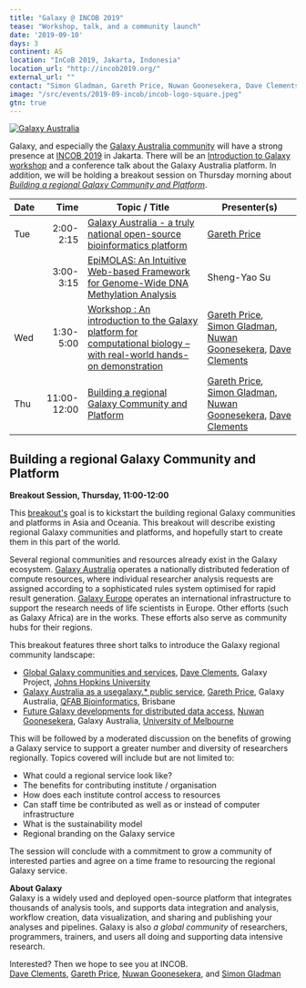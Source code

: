 ```yaml
---
title: "Galaxy @ INCOB 2019" 
tease: "Workshop, talk, and a community launch"
date: '2019-09-10'
days: 3
continent: AS
location: "InCoB 2019, Jakarta, Indonesia"
location_url: "http://incob2019.org/"
external_url: ""
contact: "Simon Gladman, Gareth Price, Nuwan Goonesekera, Dave Clements"
image: "/src/events/2019-09-incob/incob-logo-square.jpeg"
gtn: true
---
```


[<img class="float-left" style="max-width: 10rem" src="/src/images/logos/GalaxyAustralia.png" alt="Galaxy Australia" />](https://www.embl-abr.org.au/galaxyaustralia/)

Galaxy, and especially the [Galaxy Australia community](https://www.embl-abr.org.au/galaxyaustralia/) will have a strong presence at [INCOB 2019](http://incob2019.org/) in Jakarta.  There will be an [Introduction to Galaxy workshop](http://incob2019.org/workshop2/) and a conference talk about the Galaxy Australia platform.  In addition, we will be holding a breakout session on Thursday morning about *[Building a regional Galaxy Community and Platform](http://incob2019.org/breakout-session/)*.

| Date | Time | Topic / Title | Presenter(s) |
| ---- | ---: | --- | --- |
| Tue | 2:00-2:15 | [Galaxy Australia - a truly national open-source bioinformatics platform](https://depot.galaxyproject.org/hub/attachments/events/2019-09-incob/galaxy-australia-open.pdf) | [Gareth Price](https://qfab.org/team-member/dr-gareth-price) |
| | 3:00-3:15 | [EpiMOLAS: An Intuitive Web-based Framework for Genome-Wide DNA Methylation Analysis](https://www.slideshare.net/daniel0523/epimolas-an-intuitive-webbased-framework-for-genomewide-dna-methylation-analysis) | Sheng-Yao Su |
| Wed | 1:30-5:00 | [Workshop : An introduction to the Galaxy platform for computational biology – with real-world hands-on demonstration](http://bit.ly/galaxyincob19) | [Gareth Price](https://qfab.org/team-member/dr-gareth-price), [Simon Gladman](https://galaxyproject.org/blog/2018-12-cotm-simon-gladman/), [Nuwan Goonesekera](https://www.melbournebioinformatics.org.au/people/nuwan-goonasekera/), [Dave Clements](/people/dave-clements/) |
| Thu | 11:00-12:00 | [Building a regional Galaxy Community and Platform](#building-a-regional-galaxy-community-and-platform) | [Gareth Price](https://qfab.org/team-member/dr-gareth-price), [Simon Gladman](https://galaxyproject.org/blog/2018-12-cotm-simon-gladman/), [Nuwan Goonesekera](https://www.melbournebioinformatics.org.au/people/nuwan-goonasekera/), [Dave Clements](/people/dave-clements/) |

## Building a regional Galaxy Community and Platform

**Breakout Session, Thursday, 11:00-12:00**

This [breakout's](http://incob2019.org/breakout-session/) goal is to kickstart the building regional Galaxy communities and platforms in Asia and Oceania.  This breakout will describe existing regional Galaxy communities and platforms, and hopefully start to create them in this part of the world.

Several regional communities and resources already exist in the Galaxy ecosystem. [Galaxy Australia](https://usegalaxy.org,au/) operates a nationally distributed federation of compute resources, where individual researcher analysis requests are assigned according to a sophisticated rules system optimised for rapid result generation.  [Galaxy Europe](https://galaxyproject.eu/) operates an international infrastructure to support the research needs of life scientists in Europe.  Other efforts (such as Galaxy Africa) are in the works.  These efforts also serve as community hubs for their regions.

This breakout features three short talks to introduce the Galaxy regional community landscape:

* [Global Galaxy communities and services](https://depot.galaxyproject.org/hub/attachments/events/2019-09-incob/global-galaxy-communities.pdf), [Dave Clements](/people/dave-clements/), Galaxy Project, [Johns Hopkins University](https://jhu.edu/)
* [Galaxy Australia as a usegalaxy.* public service](https://depot.galaxyproject.org/hub/attachments/events/2019-09-incob/galaxy-australia-open.pdf), [Gareth Price](https://qfab.org/team-member/dr-gareth-price), Galaxy Australia, [QFAB Bioinformatics](https://qfab.org/), Brisbane
* [Future Galaxy developments for distributed data access](https://depot.galaxyproject.org/hub/attachments/events/2019-09-incob/future-galaxy-developments-for-distributed-data-access.pdf), [Nuwan Goonesekera](https://www.melbournebioinformatics.org.au/people/nuwan-goonasekera/), Galaxy Australia, [University of Melbourne](https://www.unimelb.edu.au/)

This will be followed by a moderated discussion on the benefits of growing a Galaxy service to support a greater number and diversity of researchers regionally. Topics covered will include but are not limited to:

* What could a regional service look like?
* The benefits for contributing institute / organisation
* How does each institute control access to resources
* Can staff time be contributed as well as or instead of computer infrastructure
* What is the sustainability model
* Regional branding on the Galaxy service

The session will conclude with a commitment to grow a community of interested parties and agree on a time frame to resourcing the regional Galaxy service.

**About Galaxy** <br />
Galaxy is a widely used and deployed open-source platform that integrates thousands of analysis tools, and supports data integration and analysis, workflow creation, data visualization, and sharing and publishing your analyses and pipelines. Galaxy is also *a global community* of researchers, programmers, trainers, and users all doing and supporting data intensive research.

Interested? Then we hope to see you at INCOB.<br />
[Dave Clements](/people/dave-clements/), [Gareth Price](https://qfab.org/team-member/dr-gareth-price), [Nuwan Goonesekera](https://www.melbournebioinformatics.org.au/people/nuwan-goonasekera/), and [Simon Gladman](https://galaxyproject.org/blog/2018-12-cotm-simon-gladman/)
